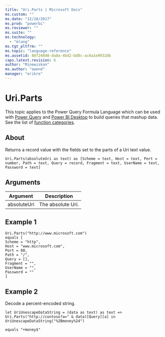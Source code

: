 ```yaml
---
title: "Uri.Parts | Microsoft Docs"
ms.custom: ""
ms.date: "12/28/2017"
ms.prod: "powerbi"
ms.reviewer: ""
ms.suite: ""
ms.technology: 
  - "mlang"
ms.tgt_pltfrm: ""
ms.topic: "language-reference"
ms.assetid: 88f24848-da8a-4bd2-bd8c-ac6a1e9932db
caps.latest.revision: 6
author: "Minewiskan"
ms.author: "owend"
manager: "erikre"
---
```

# Uri.Parts
This topic applies to the Power Query Formula Language which can be used with [Power Query](https://support.office.com/article/Introduction-to-Microsoft-Power-Query-for-Excel-6E92E2F4-2079-4E1F-BAD5-89F6269CD605) and [Power BI Desktop](http://go.microsoft.com/fwlink/p/?LinkId=618607) to build queries that mashup data. See the list of [function categories](https://msdn.microsoft.com/en-us/library/mt211003.aspx).  
  
## About  
Returns a record value with the fields set to the parts of a Uri text value.  
  
```  
Uri.Parts(absoluteUri as text) as [Scheme = text, Host = text, Port = number, Path = text, Query = record, Fragment = text, UserName = text, Password = text]  
```  
  
## Arguments  
  
|Argument|Description|  
|------------|---------------|  
|absoluteUri|The absolute Uri.|  
  
## Example 1  
  
```  
Uri.Parts("http://www.microsoft.com")   
equals [  
Scheme = "http",  
Host = "www.microsoft.com",  
Port = 80,  
Path = "/",  
Query = [],  
Fragment = "",  
UserName = "",  
Password = ""  
]  
```  
  
## Example 2  
Decode a percent-encoded string.  
  
```  
let UriUnescapeDataString = (data as text) as text => Uri.Parts("http://contoso?a=" & data)[Query][a] in UriUnescapeDataString("%2Bmoney%24")  
  
equals "+money$"  
```  
  
